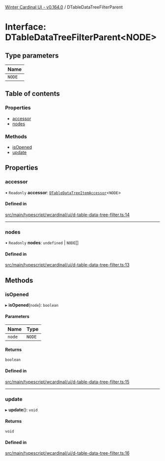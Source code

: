 [Winter Cardinal UI - v0.164.0](../index.md) / DTableDataTreeFilterParent

# Interface: DTableDataTreeFilterParent<NODE\>

## Type parameters

| Name |
| :------ |
| `NODE` |

## Table of contents

### Properties

- [accessor](DTableDataTreeFilterParent.md#accessor)
- [nodes](DTableDataTreeFilterParent.md#nodes)

### Methods

- [isOpened](DTableDataTreeFilterParent.md#isopened)
- [update](DTableDataTreeFilterParent.md#update)

## Properties

### accessor

• `Readonly` **accessor**: [`DTableDataTreeItemAccessor`](../classes/DTableDataTreeItemAccessor.md)<`NODE`\>

#### Defined in

[src/main/typescript/wcardinal/ui/d-table-data-tree-filter.ts:14](https://github.com/winter-cardinal/winter-cardinal-ui/blob/v0.164.0/src/main/typescript/wcardinal/ui/d-table-data-tree-filter.ts#L14)

___

### nodes

• `Readonly` **nodes**: `undefined` \| `NODE`[]

#### Defined in

[src/main/typescript/wcardinal/ui/d-table-data-tree-filter.ts:13](https://github.com/winter-cardinal/winter-cardinal-ui/blob/v0.164.0/src/main/typescript/wcardinal/ui/d-table-data-tree-filter.ts#L13)

## Methods

### isOpened

▸ **isOpened**(`node`): `boolean`

#### Parameters

| Name | Type |
| :------ | :------ |
| `node` | `NODE` |

#### Returns

`boolean`

#### Defined in

[src/main/typescript/wcardinal/ui/d-table-data-tree-filter.ts:15](https://github.com/winter-cardinal/winter-cardinal-ui/blob/v0.164.0/src/main/typescript/wcardinal/ui/d-table-data-tree-filter.ts#L15)

___

### update

▸ **update**(): `void`

#### Returns

`void`

#### Defined in

[src/main/typescript/wcardinal/ui/d-table-data-tree-filter.ts:16](https://github.com/winter-cardinal/winter-cardinal-ui/blob/v0.164.0/src/main/typescript/wcardinal/ui/d-table-data-tree-filter.ts#L16)
